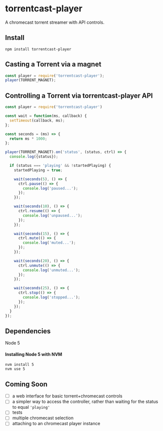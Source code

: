 # torrentcast-player
A chromecast torrent streamer with API controls.

## Install

```
npm install torrentcast-player
```

## Casting a Torrent via a magnet

```js
const player = require('torrentcast-player');
player(TORRENT_MAGNET);
```

## Controlling a Torrent via torrentcast-player API

```js
const player = require('torrentcast-player')

const wait = function(ms, callback) {
  setTimeout(callback, ms);
};

const seconds = (ms) => {
  return ms * 1000;
};

player(TORRENT_MAGNET).on('status', (status, ctrl) => {
  console.log({status});

  if (status === 'playing' && !startedPlaying) {
    startedPlaying = true;

    wait(seconds(5), () => {
      ctrl.pause(() => {
        console.log('paused...');
      });
    });

    wait(seconds(10), () => {
      ctrl.resume(() => {
        console.log('unpaused...');
      });
    });

    wait(seconds(15), () => {
      ctrl.mute(() => {
        console.log('muted...');
      });
    });

    wait(seconds(20), () => {
      ctrl.unmute(() => {
        console.log('unmuted...');
      });
    });

    wait(seconds(25), () => {
      ctrl.stop(() => {
        console.log('stopped...');
      });
    });
  }
});
```

## Dependencies
Node 5

#### Installing Node 5 with NVM
```
nvm install 5
nvm use 5
```

## Coming Soon
* [ ] a web interface for basic torrent+chromecast controls
* [ ] a simpler way to access the controller, rather than waiting for the status to equal `'playing'`
* [ ] tests
* [ ] multiple chromecast selection
* [ ] attaching to an chromecast player instance
